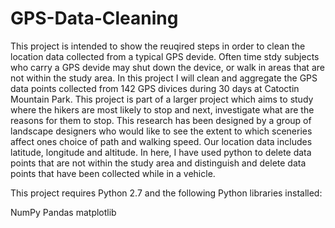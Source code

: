 # GPS-Data-Cleaning
This project is intended to show the reuqired steps in order to clean the location data collected from a typical GPS devide. Often time stdy subjects who carry a GPS devide may shut down the device, or walk in areas that are not within the study area. In this project I will clean and aggregate the GPS data points collected from 142 GPS divices during 30 days at Catoctin Mountain Park. This project is part of a larger project which aims to study where the hikers are most likely to stop and next, investigate what are the reasons for them to stop. This research has been designed by a group of landscape designers who would like to see the extent to which sceneries affect ones choice of path and walking speed. Our location data includes latitude, longitude and altitude. In here, I have used python to delete data points that are not within the study area and distinguish and delete data points that have been collected while in a vehicle. 

This project requires Python 2.7 and the following Python libraries installed:

NumPy
Pandas
matplotlib



